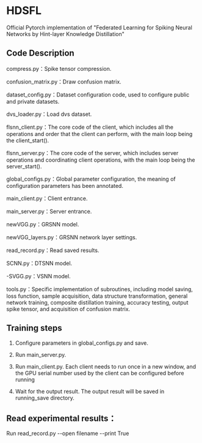 # HDSFL
Official Pytorch implementation of "Federated Learning for Spiking Neural Networks by Hint-layer Knowledge Distillation"

## Code Description
compress.py：Spike tensor compression.

confusion_matrix.py：Draw confusion matrix.

dataset_config.py：Dataset configuration code, used to configure public and private datasets.

dvs_loader.py：Load dvs dataset.

flsnn_client.py：The core code of the client, which includes all the operations and order that the client can perform, with the main loop being the client_start().

flsnn_server.py：The core code of the server, which includes server operations and coordinating client operations, with the main loop being the server_start().

global_configs.py：Global parameter configuration, the meaning of configuration parameters has been annotated.

main_client.py：Client entrance.

main_server.py：Server entrance.

newVGG.py：GRSNN model.

newVGG_layers.py：GRSNN network layer settings.

read_record.py：Read saved results.

SCNN.py：DTSNN model.

-SVGG.py：VSNN model.

tools.py：Specific implementation of subroutines, including model saving, loss function, sample acquisition, data structure transformation, general network training, composite distillation training, accuracy testing, output spike tensor, and acquisition of confusion matrix.

## Training steps
1. Configure parameters in global_configs.py and save.

2. Run main_server.py.

3. Run main_client.py. Each client needs to run once in a new window, and the GPU serial number used by the client can be configured before running

4. Wait for the output result. The output result will be saved in running_save directory.

## Read experimental results：
Run read_record.py --open filename --print True
